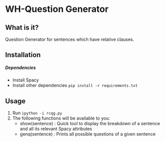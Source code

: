 # WH-Question Generator

## What is it?
Question Generator for sentences which have relative clauses.

## Installation

##### Dependencies
- Install Spacy
- Install other dependencies
` pip install -r requirements.txt `

## Usage
1. Run `ipython -i rcqg.py`
2. The following functions will be available to you:
    -  show(sentence) : Quick tool to display the breakdown of a sentence and all its relevant Spacy attributes
    -  genq(sentence) : Prints all possible questions of a given sentence
